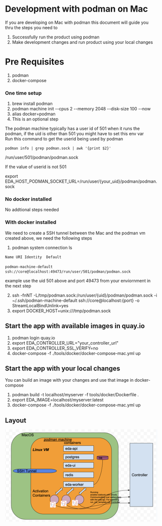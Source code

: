 # Development with podman on Mac

If you are developing on Mac with podman this document will guide you thru the steps you need to 
1. Successfully run the product using podman
2. Make development changes and run product using your local changes

# Pre Requisites
1. podman
2. docker-compose




### One time setup
1. brew install podman
2. podman machine init --cpus 2 --memory 2048 --disk-size 100 --now
3. alias docker=podman
4. This is an optional step

The podman machine typically has a user id of 501 when it runs the  
podman, if the uid is other than 501 you might have to set this env var  
Run this command to get the userid being used by podman  

```
podman info | grep podman.sock | awk '{print $2}'
```

/run/user/501/podman/podman.sock

If the value of userid is not 501

export EDA_HOST_PODMAN_SOCKET_URL=/run/user/{your_uid}/podman/podman.sock

### No docker installed
No addtional steps needed

### With docker installed
We need to create a SSH tunnel between the Mac and the podman vm created above, we need the following steps
1. podman system connection ls
```
Name URI Identity  Default

podman-machine-default ssh://core@localhost:49473/run/user/501/podman/podman.sock
```
example use the uid 501 above and port 49473 from your enviornment in the next step

2. ssh -fnNT -L/tmp/podman.sock:/run/user/{uid}/podman/podman.sock -i ~/.ssh/podman-machine-default ssh://core@localhost:{port} -o StreamLocalBindUnlink=yes
3. export DOCKER_HOST=unix:///tmp/podman.sock


## Start the app with available images in quay.io

1. podman login quay.io
2. export EDA_CONTROLLER_URL="your_controller_url"
3. export EDA_CONTROLLER_SSL_VERIFY=no
4. docker-compose -f ./tools/docker/docker-compose-mac.yml up

## Start the app with your local changes

You can build an image with your changes and use that image in docker-compose

1. podman build -t localhost/myserver -f tools/docker/Dockerfile .
2. export EDA_IMAGE=localhost/myserver:latest
3. docker-compose -f ./tools/docker/docker-compose-mac.yml up


## Layout
![Alt_PodmanDeployment](./podman_deployment.png?raw=true)
